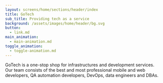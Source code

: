 ```yaml
---
layout: screens/home/sections/header/index
title: GoTech
sub_title: Providing tech as a service
background: /assets/images/home/header/bg.svg
button:
  - link.md
main_animation:
  - main-animation.md
toggle_animation:
  - toggle-animation.md
---
```


GoTech is a one-stop shop for infrastructures and development services. Our team consists of the best and most professional mobile and web developers, QA automation developers, DevOps, data engineers and DBAs.
